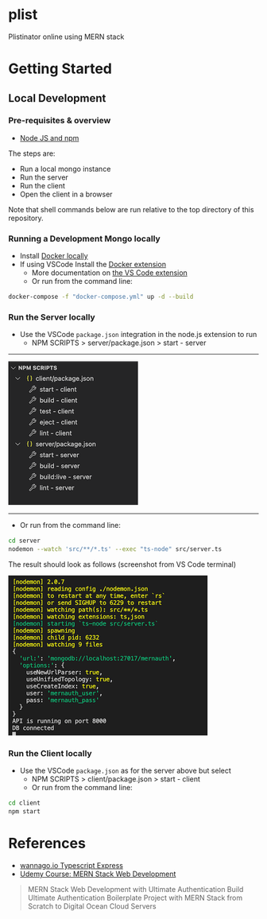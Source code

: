 # plist

Plistinator online using MERN stack

# Getting Started

## Local Development

### Pre-requisites & overview

* [Node JS and npm](https://nodejs.org/en/)

The steps are:

* Run a local mongo instance
* Run the server
* Run the client
* Open the client in a browser

Note that shell commands below are run relative to the top directory
of this repository.

### Running a Development Mongo locally

* Install [Docker locally](https://www.docker.com/products/docker-desktop)
* If using VSCode Install the [Docker extension](https://marketplace.visualstudio.com/items?itemName=ms-azuretools.vscode-docker) 
    * More documentation on [the VS Code extension](https://code.visualstudio.com/docs/containers/overview)
    * Or run from the command line:

```bash
docker-compose -f "docker-compose.yml" up -d --build
```

### Run the Server locally

* Use the VSCode `package.json` integration in the node.js extension to run 
    * NPM SCRIPTS > server/package.json > start - server

----

![screenshot of running the server via npm scripts](doc/npm-scripts-vscode.png)

----
* Or run from the command line:

```bash
cd server
nodemon --watch 'src/**/*.ts' --exec "ts-node" src/server.ts
```

The result should look as follows (screenshot from VS Code terminal)

![screenshot from VS Code terminal](doc/running-server-vscode.png)

### Run the Client locally

* Use the VSCode `package.json` as for the server above but select
    * NPM SCRIPTS > client/package.json > start - client
    * Or run from the command line:

```bash
cd client
npm start
```

# References

* [wannago.io Typescript Express](https://wanago.io/2018/12/17/typescript-express-error-handling-validation/)
* [Udemy Course: MERN Stack Web Development](https://www.udemy.com/course/mern-stack/)

> MERN Stack Web Development with Ultimate Authentication
> Build Ultimate Authentication Boilerplate Project with 
> MERN Stack from Scratch to Digital Ocean Cloud Servers
